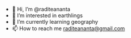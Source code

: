 - 👋 Hi, I’m @raditeananta
- 👀 I’m interested in earthlings 
- 🌱 I’m currently learning geography 
- 📫 How to reach me raditeananta@gmail.com

<!---
raditeananta/raditeananta is a ✨ special ✨ repository because its `README.md` (this file) appears on your GitHub profile.
You can click the Preview link to take a look at your changes.
--->
